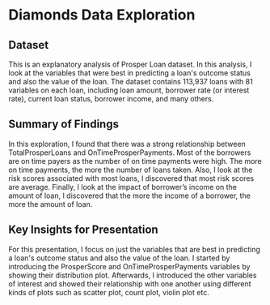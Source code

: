 # Diamonds Data Exploration

## Dataset

This is an explanatory analysis of Prosper Loan dataset. In this analysis, I look at the variables that were best in predicting a loan's outcome status and also the value of the loan. The dataset contains 113,937 loans with 81 variables on each loan, including loan amount, borrower rate (or interest rate), current loan status, borrower income, and many others.


## Summary of Findings

In this exploration, I found that there was a strong relationship between TotalProsperLoans and OnTimeProsperPayments. Most of the borrowers are on time payers as the number of on time payments were high. The more on time payments, the more the number of loans taken.
Also, I look at the risk scores associated with most loans, I discovered that most risk scores are average.
Finally, I look at the impact of borrower’s income on the amount of loan, I discovered that the more the income of a borrower, the more the amount of loan.



## Key Insights for Presentation

For this presentation, I focus on just the variables that are best in predicting a loan's outcome status and also the value of the loan. I started by introducing the ProsperScore and OnTimeProsperPayments variables by showing their distribution plot.
Afterwards, I introduced the other variables of interest and showed their relationship with one another using different kinds of plots such as scatter plot, count plot, violin plot etc.

